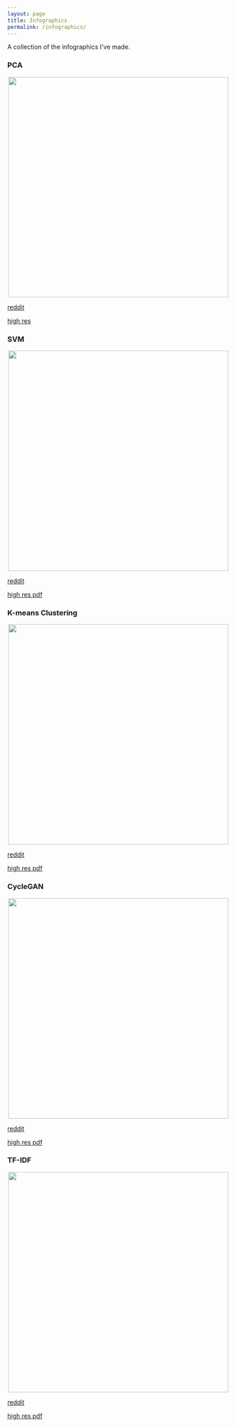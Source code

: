 ```yaml
---
layout: page
title: Infographics
permalink: /infographics/
---
```


A collection of the infographics I've made.

### PCA

<div style="text-align: center"><img src="/images/infographics/PCA.png" width="500" /></div>

[reddit](https://www.reddit.com/r/learnmachinelearning/comments/kx0cu6/infographic_to_explain_principal_component/)

[high res](https://drive.google.com/file/d/1dW9RYz8yUOSvrASi38HY6wGS_acXBchb/view?usp=sharing)

### SVM

<div style="text-align: center"><img src="/images/infographics/SVM_updated.png" width="500" /></div>

[reddit](https://www.reddit.com/r/learnmachinelearning/comments/knmf0h/infographic_to_remember_how_svms_work_let_me_know/)

[high res pdf](https://drive.google.com/file/d/1RW2RGQfPFUmZqzNG8jOGvrbfUEail8fA/view?usp=sharing)

### K-means Clustering

<div style="text-align: center"><img src="/images/infographics/kmeans_infographic.png" width="500" /></div>

[reddit](https://www.reddit.com/r/learnmachinelearning/comments/kipra3/i_made_an_infographic_to_summarise_kmeans/)

[high res pdf](https://drive.google.com/file/d/1tphu2c6bg590Izs7vy_YH_9WuPs30cIl/view?usp=sharing)

### CycleGAN

<div style="text-align: center"><img src="/images/infographics/cyclegan_infographic.png" width="500" /></div>

[reddit](https://www.reddit.com/r/learnmachinelearning/comments/jblogq/i_made_an_infographic_to_help_me_remember_the/)

[high res pdf](https://drive.google.com/file/d/1JcCmFo8wpt-i7JUv_Mcp30ZAv5KOZj48/view?usp=sharing)

### TF-IDF

<div style="text-align: center"><img src="/images/infographics/tf_idf.png" width="500" /></div>


[reddit](https://www.reddit.com/r/learnmachinelearning/comments/gway54/i_made_an_infographic_to_help_me_remember_how/)

[high res pdf](https://drive.google.com/file/d/1jD4mLglppzfyWh00DzGeJTm-6_Xn0QgP/view?usp=sharing)



